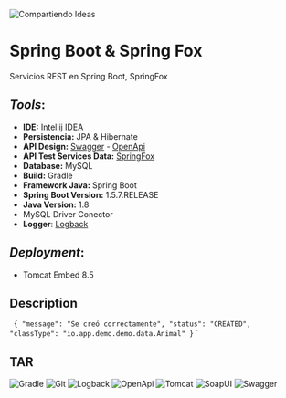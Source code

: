 ![Compartiendo Ideas](https://scontent.flim5-4.fna.fbcdn.net/v/t31.0-8/17991350_1416091941801631_7132109400822586713_o.png?oh=8e5963072f32b1a52bdc940852630293&oe=5A4A84A2)


# Spring Boot & Spring Fox
Servicios REST en Spring Boot, SpringFox

## _Tools_:
* **IDE:** [Intellij IDEA](https://www.jetbrains.com/idea/)
* **Persistencia:** JPA & Hibernate
* **API Design:** [Swagger](https://swagger.io/) - [OpenApi](https://www.openapis.org/)
* **API Test Services Data:** [SpringFox](http://springfox.github.io/springfox/)
* **Database:** MySQL
* **Build:** Gradle
* **Framework Java:** Spring Boot
* **Spring Boot Version:** 1.5.7.RELEASE
* **Java Version:** 1.8
* MySQL Driver Conector
* **Logger**: [Logback](https://logback.qos.ch/)

## _Deployment_:
* Tomcat Embed 8.5 
## Description
   ``
   {
       "message": "Se creó correctamente",
       "status": "CREATED",
       "classType": "io.app.demo.demo.data.Animal"
   }``
    ` 
## TAR
![Gradle](https://plugins.gradle.org/shared-assets/shared/images/gradle-logo-horizontal.svg)
![Git](https://git-scm.com/images/logo@2x.png)
![Logback](https://logback.qos.ch/images/logos/lblogo.jpg)
![OpenApi](https://www.openapis.org/wp-content/uploads/sites/3/2016/10/OpenAPI_Pantone.png)
![Tomcat](http://tomcat.apache.org/images/tomcat.png)
![SoapUI](https://www.soapui.org/soapui/media/assets/Images/SoapUI-BySB-Logo.png)
![Swagger](https://s3-us-west-2.amazonaws.com/assertible/integrations/swagger-logo-horizontal.jpeg)







